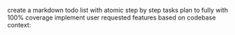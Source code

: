 create a markdown todo list with atomic step by step tasks plan to fully with 100% coverage implement user requested features based on codebase context:
